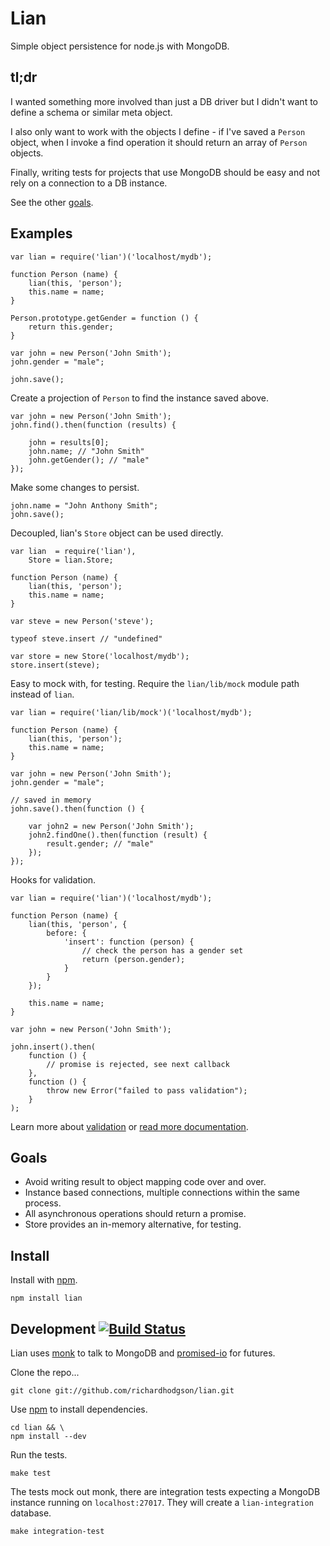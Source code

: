 # Lian

Simple object persistence for node.js with MongoDB.

## tl;dr

I wanted something more involved than just a DB driver but I didn't want to define a schema or similar meta object.

I also only want to work with the objects I define - if I've saved a `Person` object, when I invoke a find operation it should return an array of `Person` objects.

Finally, writing tests for projects that use MongoDB should be easy and not rely on a connection to a DB instance.

See the other [goals](#goals).

## Examples

    var lian = require('lian')('localhost/mydb');

    function Person (name) {
        lian(this, 'person');
        this.name = name;
    }

    Person.prototype.getGender = function () {
        return this.gender;
    }

    var john = new Person('John Smith');
    john.gender = "male";

    john.save();

Create a projection of `Person` to find the instance saved above.

    var john = new Person('John Smith');
    john.find().then(function (results) {

        john = results[0];
        john.name; // "John Smith"
        john.getGender(); // "male"
    });

Make some changes to persist.

    john.name = "John Anthony Smith";
    john.save();

Decoupled, lian's `Store` object can be used directly.

    var lian  = require('lian'),
        Store = lian.Store;

    function Person (name) {
        lian(this, 'person');
        this.name = name;
    }

    var steve = new Person('steve');

    typeof steve.insert // "undefined"

    var store = new Store('localhost/mydb');
    store.insert(steve);

Easy to mock with, for testing. Require the `lian/lib/mock` module path instead of `lian`.

    var lian = require('lian/lib/mock')('localhost/mydb');

    function Person (name) {
        lian(this, 'person');
        this.name = name;
    }

    var john = new Person('John Smith');
    john.gender = "male";

    // saved in memory
    john.save().then(function () {

        var john2 = new Person('John Smith');
        john2.findOne().then(function (result) {
            result.gender; // "male"
        });
    });

Hooks for validation.

    var lian = require('lian')('localhost/mydb');

    function Person (name) {
        lian(this, 'person', {
            before: {
                'insert': function (person) {
                    // check the person has a gender set
                    return (person.gender);
                }
            }
        });

        this.name = name;
    }

    var john = new Person('John Smith');

    john.insert().then(
        function () {
            // promise is rejected, see next callback
        },
        function () {
            throw new Error("failed to pass validation");
        }
    );

Learn more about [validation](https://github.com/richardhodgson/lian/blob/master/documentation.md#validation) or [read more documentation](https://github.com/richardhodgson/lian/blob/master/documentation.md).

## Goals

- Avoid writing result to object mapping code over and over.
- Instance based connections, multiple connections within the same process.
- All asynchronous operations should return a promise.
- Store provides an in-memory alternative, for testing.

## Install

Install with [npm](https://npmjs.org/package/lian).

    npm install lian

## Development [![Build Status](https://secure.travis-ci.org/richardhodgson/lian.png)](http://travis-ci.org/richardhodgson/lian)

Lian uses [monk](https://github.com/LearnBoost/monk) to talk to MongoDB and [promised-io](https://github.com/kriszyp/promised-io) for futures.

Clone the repo...

    git clone git://github.com/richardhodgson/lian.git

Use [npm](http://npmjs.org) to install dependencies.

    cd lian && \
    npm install --dev

Run the tests.

    make test

The tests mock out monk, there are integration tests expecting a MongoDB instance running on `localhost:27017`. They will create a `lian-integration` database.

    make integration-test
